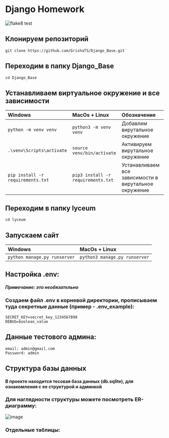 # Django Homework
![flake8 test]( https://github.com/GrishaTS/Django_Base/actions/workflows/python-package.yml/badge.svg) 

## Клонируем репозиторий
```commandline 
git clone https://github.com/GrishaTS/Django_Base.git
```

## Переходим в папку Django_Base
```commandline 
cd Django_Base
```

## Устанавливаем виртуальное окружение и все зависимости
| Windows | MacOs + Linux                            |Обозначение|
| :--------------- | :------------------------------ |:--------------- |
|`python -m venv venv`|`python3 -m venv venv`|Добавлем вирутальное окружение|
|`.\venv\Scripts\activate`|`source venv/bin/activate`| Активируем вирутальное окружение|
|`pip install -r requirements.txt`|`pip3 install -r requirements.txt`| Устанавливаем все зависимости в вирутальное окружение|

## Переходим в папку lyceum
```commandline 
cd lyceum
```

## Запускаем сайт
| Windows | MacOs + Linux                            |
| :--------------- | :------------------------------ |
|`python manage.py runserver`|`python3 manage.py runserver`|


## Настройка .env:
##### Примечание: это необязательно
### Создаем файл .env в корневой директории, прописываем туда секретные данные (пример - .env_example):
```commandline
SECRET_KEY=secret_key_1234567890
DEBUG=boolean_value
```

## Данные тестового админа:

```commandline
email: admin@gmail.com
Password: admin
```

## Структура базы данных
#### В проекте находится тесовая база данных (db.sqlite), для ознакомления с ее структурой и админкой
### Для наглядности структуры можете посмотреть ER-диаграмму:
![image](https://user-images.githubusercontent.com/69619529/202220165-2c5f11d2-e1c9-401f-ad1a-c5338c4a1ca7.png)
### Отдельные таблицы:
